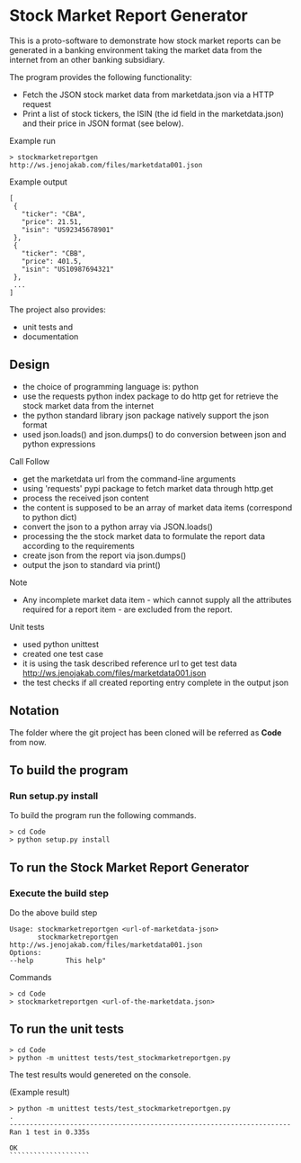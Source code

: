 # Stock Market Report Generator

This is a proto-software to demonstrate how stock market reports can be generated in a banking environment taking the market data from the internet from an other banking subsidiary.

The program provides the following functionality:

   * Fetch the JSON stock market data from marketdata.json via a HTTP request
   * Print a list of stock tickers, the ISIN (the id field in the marketdata.json) and their price in JSON format (see below).

Example run
````````````````````
> stockmarketreportgen http://ws.jenojakab.com/files/marketdata001.json
````````````````````

Example output
````````````````````
[
 {
   "ticker": "CBA",
   "price": 21.51,
   "isin": "US92345678901"
 },
 {
   "ticker": "CBB",
   "price": 401.5,
   "isin": "US10987694321"
 },
 ...
]
````````````````````

  The project also provides:
* unit tests and
* documentation

## Design

* the choice of programming language is: python
* use the requests python index package to do http get for retrieve the stock market data from the internet
* the python standard library json package natively support the json format
* used json.loads() and json.dumps() to do conversion between json and python expressions

Call Follow
- get the marketdata url from the command-line arguments
- using 'requests' pypi package to fetch market data through http.get
- process the received json content
- the content is supposed to be an array of market data items (correspond to python dict)
- convert the json to a python array via JSON.loads()
- processing the the stock market data to formulate the report data according to the requirements
- create json from the report via json.dumps()
- output the json to standard via print()

Note
* Any incomplete market data item - which cannot supply all the attributes required for a report item - are excluded from the report.

Unit tests
- used python unittest
- created one test case
- it is using the task described reference url to get test data  http://ws.jenojakab.com/files/marketdata001.json
- the test checks if all created reporting entry complete in the output json

## Notation

The folder where the git project has been cloned will be referred as **Code** from now.

## To build the program

### Run setup.py install  

To build the program run the following commands.

````````````````````
> cd Code
> python setup.py install
````````````````````

## To run the Stock Market Report Generator

### Execute the build step

Do the above build step

````````````````````````
Usage: stockmarketreportgen <url-of-marketdata-json>
       stockmarketreportgen http://ws.jenojakab.com/files/marketdata001.json
Options:
--help        This help"
````````````````````````

Commands
````````````````````````
> cd Code
> stockmarketreportgen <url-of-the-marketdata.json>
````````````````````````

## To run the unit tests

````````````````````````
> cd Code
> python -m unittest tests/test_stockmarketreportgen.py
````````````````````````

The test results would genereted on the console.

(Example result)
````````````````````````
> python -m unittest tests/test_stockmarketreportgen.py
.
----------------------------------------------------------------------
Ran 1 test in 0.335s

OK
````````````````````
